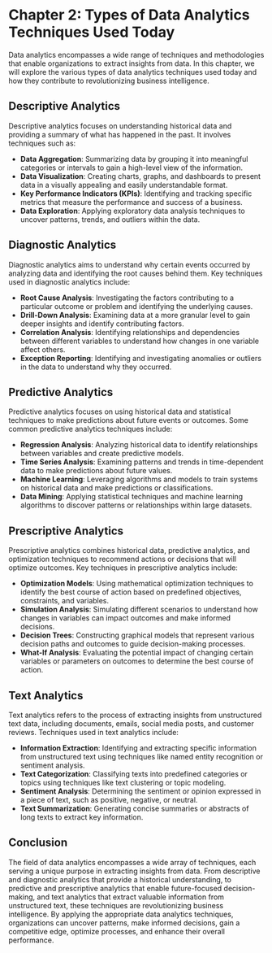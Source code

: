 Chapter 2: Types of Data Analytics Techniques Used Today
========================================================

Data analytics encompasses a wide range of techniques and methodologies that enable organizations to extract insights from data. In this chapter, we will explore the various types of data analytics techniques used today and how they contribute to revolutionizing business intelligence.

Descriptive Analytics
---------------------

Descriptive analytics focuses on understanding historical data and providing a summary of what has happened in the past. It involves techniques such as:

* **Data Aggregation**: Summarizing data by grouping it into meaningful categories or intervals to gain a high-level view of the information.
* **Data Visualization**: Creating charts, graphs, and dashboards to present data in a visually appealing and easily understandable format.
* **Key Performance Indicators (KPIs)**: Identifying and tracking specific metrics that measure the performance and success of a business.
* **Data Exploration**: Applying exploratory data analysis techniques to uncover patterns, trends, and outliers within the data.

Diagnostic Analytics
--------------------

Diagnostic analytics aims to understand why certain events occurred by analyzing data and identifying the root causes behind them. Key techniques used in diagnostic analytics include:

* **Root Cause Analysis**: Investigating the factors contributing to a particular outcome or problem and identifying the underlying causes.
* **Drill-Down Analysis**: Examining data at a more granular level to gain deeper insights and identify contributing factors.
* **Correlation Analysis**: Identifying relationships and dependencies between different variables to understand how changes in one variable affect others.
* **Exception Reporting**: Identifying and investigating anomalies or outliers in the data to understand why they occurred.

Predictive Analytics
--------------------

Predictive analytics focuses on using historical data and statistical techniques to make predictions about future events or outcomes. Some common predictive analytics techniques include:

* **Regression Analysis**: Analyzing historical data to identify relationships between variables and create predictive models.
* **Time Series Analysis**: Examining patterns and trends in time-dependent data to make predictions about future values.
* **Machine Learning**: Leveraging algorithms and models to train systems on historical data and make predictions or classifications.
* **Data Mining**: Applying statistical techniques and machine learning algorithms to discover patterns or relationships within large datasets.

Prescriptive Analytics
----------------------

Prescriptive analytics combines historical data, predictive analytics, and optimization techniques to recommend actions or decisions that will optimize outcomes. Key techniques in prescriptive analytics include:

* **Optimization Models**: Using mathematical optimization techniques to identify the best course of action based on predefined objectives, constraints, and variables.
* **Simulation Analysis**: Simulating different scenarios to understand how changes in variables can impact outcomes and make informed decisions.
* **Decision Trees**: Constructing graphical models that represent various decision paths and outcomes to guide decision-making processes.
* **What-If Analysis**: Evaluating the potential impact of changing certain variables or parameters on outcomes to determine the best course of action.

Text Analytics
--------------

Text analytics refers to the process of extracting insights from unstructured text data, including documents, emails, social media posts, and customer reviews. Techniques used in text analytics include:

* **Information Extraction**: Identifying and extracting specific information from unstructured text using techniques like named entity recognition or sentiment analysis.
* **Text Categorization**: Classifying texts into predefined categories or topics using techniques like text clustering or topic modeling.
* **Sentiment Analysis**: Determining the sentiment or opinion expressed in a piece of text, such as positive, negative, or neutral.
* **Text Summarization**: Generating concise summaries or abstracts of long texts to extract key information.

Conclusion
----------

The field of data analytics encompasses a wide array of techniques, each serving a unique purpose in extracting insights from data. From descriptive and diagnostic analytics that provide a historical understanding, to predictive and prescriptive analytics that enable future-focused decision-making, and text analytics that extract valuable information from unstructured text, these techniques are revolutionizing business intelligence. By applying the appropriate data analytics techniques, organizations can uncover patterns, make informed decisions, gain a competitive edge, optimize processes, and enhance their overall performance.
